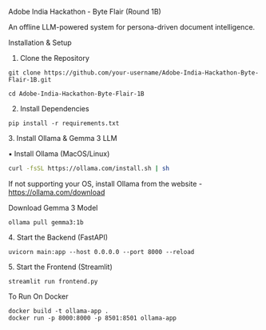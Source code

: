 
Adobe India Hackathon - Byte Flair (Round 1B)

An offline LLM-powered system for persona-driven document intelligence.


Installation & Setup

1. Clone the Repository

```
git clone https://github.com/your-username/Adobe-India-Hackathon-Byte-Flair-1B.git
````

```
cd Adobe-India-Hackathon-Byte-Flair-1B
```

2. Install Dependencies

```
pip install -r requirements.txt
```

3️. Install Ollama & Gemma 3 LLM

▪️ Install Ollama (MacOS/Linux)


```bash
curl -fsSL https://ollama.com/install.sh | sh
```

If not supporting your OS, install Ollama from the website - https://ollama.com/download



Download Gemma 3 Model

```
ollama pull gemma3:1b
```

4️. Start the Backend (FastAPI)

```
uvicorn main:app --host 0.0.0.0 --port 8000 --reload
```


5️. Start the Frontend (Streamlit)

```
streamlit run frontend.py
```

To Run On Docker

```
docker build -t ollama-app .
docker run -p 8000:8000 -p 8501:8501 ollama-app
```
